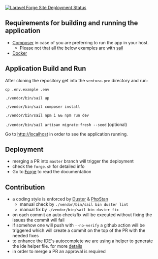 [![Laravel Forge Site Deployment Status](https://img.shields.io/endpoint?url=https%3A%2F%2Fforge.laravel.com%2Fsite-badges%2Fa6c72835-a21e-4f6c-a2ed-f1948abd086b%3Fdate%3D1%26commit%3D1&style=flat-square)](https://forge.laravel.com/servers/738683/sites/2177792)
## Requirements for building and running the application

- [Composer](https://getcomposer.org/download/) in case of you are preferring to run the app in your host. 
  - Please not that all the below examples are with [sail](https://laravel.com/docs/10.x/sail)
- [Docker](https://docs.docker.com/get-docker/)

## Application Build and Run

After cloning the repository get into the `ventura.pro` directory and run:

`cp .env.example .env`

`./vendor/bin/sail up`

`./vendor/bin/sail composer install`

`./vendor/bin/sail npm i && npm run dev`

`./vendor/bin/sail artisan migrate:fresh --seed` (optional)

Go to [http://localhost](http://localhost) in order to see the application running.

## Deployment
- merging a PR into `master` branch will trigger the deployment
- check the `forge.sh` for detailed info
- Go to [Forge](https://forge.laravel.com/docs/introduction.html) to read the documentation 

## Contribution
- a coding style is enforced by [Duster](https://github.com/tighten/duster) & [PhpStan](https://phpstan.org/writing-php-code/phpdocs-basics)
  - manual check by `./vendor/bin/sail bin duster lint`
  - manual fix by `./vendor/bin/sail bin duster fix`
- on each commit an auto check/fix will be executed without fixing the issues the commit will fail
- if somehow one will push with `--no-verify` a github action will be triggered which will create a commit on the top of the PR with the needed fixes
- to enhance the IDE's autocomplete we are using a helper to generate the ide helper file. for more [details](https://github.com/barryvdh/laravel-ide-helper)
- in order to merge a PR an approval is required



